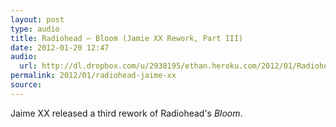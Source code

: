 ```yaml
---
layout: post
type: audio
title: Radiohead — Bloom (Jamie XX Rework, Part III)
date: 2012-01-20 12:47
audio: 
  url: http://dl.dropbox.com/u/2938195/ethan.heroku.com/2012/01/Radiohead%20-%20Bloom%20%28Jaime%20XX%20Rework%2C%20Part%203%29.mp3
permalink: 2012/01/radiohead-jaime-xx
source: 
---
```


Jaime XX released a third rework of Radiohead's _Bloom_.

